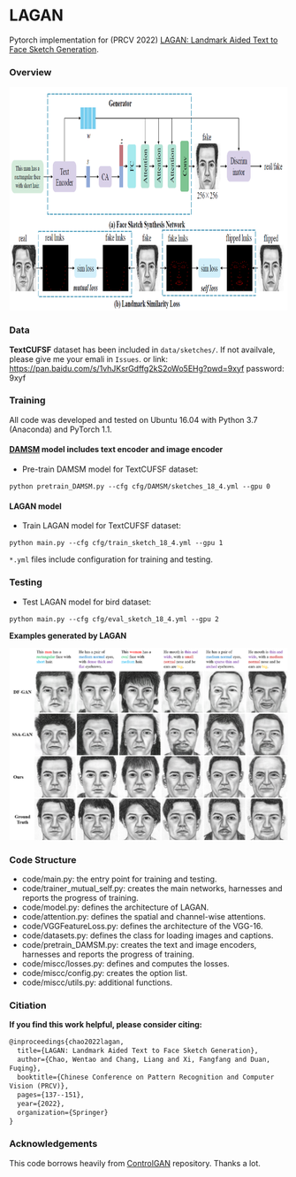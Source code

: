 # LAGAN 
Pytorch implementation for (PRCV 2022) [LAGAN: Landmark Aided Text to Face Sketch Generation](https://github.com/chaowentao/LAGAN/blob/main/PRCV2022_Text2Sketch.pdf). 

### Overview
<img src="network.png" width="900px" height="404px"/>

<!-- **[LAGAN: Landmark Aided Text to Face Sketch Generation](https://papers.nips.cc/paper/8480-controllable-text-to-image-generation.pdf).**  
[Bowen Li](http://mrlibw.github.io/), [Xiaojuan Qi](https://xjqi.github.io/), [Thomas Lukasiewicz](http://www.cs.ox.ac.uk/people/thomas.lukasiewicz/), [Philip H. S. Torr](http://www.robots.ox.ac.uk/~phst/).<br> University of Oxford <br> In Neural Information Processing Systems, 2019. <br> -->

### Data

**TextCUFSF** dataset has been included in `data/sketches/`. If not availvale, please give me your emali in `Issues`.
or link: https://pan.baidu.com/s/1vhJKsrGdffg2kS2oWo5EHg?pwd=9xyf password: 9xyf


### Training
All code was developed and tested on Ubuntu 16.04 with Python 3.7 (Anaconda) and PyTorch 1.1.

#### [DAMSM](https://github.com/taoxugit/AttnGAN) model includes text encoder and image encoder
- Pre-train DAMSM model for TextCUFSF dataset:
```
python pretrain_DAMSM.py --cfg cfg/DAMSM/sketches_18_4.yml --gpu 0
```

#### LAGAN model 
- Train LAGAN model for TextCUFSF dataset:
```
python main.py --cfg cfg/train_sketch_18_4.yml --gpu 1
```

`*.yml` files include configuration for training and testing.


### Testing
- Test LAGAN model for bird dataset:
```
python main.py --cfg cfg/eval_sketch_18_4.yml --gpu 2
```

<!-- ### Evaluation

- To generate images for all captions in the testing dataset, change B_VALIDATION to `True` in the eval_*.yml. 
- Inception Score for bird dataset: [StackGAN-inception-model](https://github.com/hanzhanggit/StackGAN-inception-model).
- Inception Score for coco dataset: [improved-gan/inception_score](https://github.com/openai/improved-gan/tree/master/inception_score). -->

**Examples generated by LAGAN**

<img src="fig_compare.png"/>


### Code Structure
- code/main.py: the entry point for training and testing.
- code/trainer_mutual_self.py: creates the main networks, harnesses and reports the progress of training.
- code/model.py: defines the architecture of LAGAN.
- code/attention.py: defines the spatial and channel-wise attentions.
- code/VGGFeatureLoss.py: defines the architecture of the VGG-16.
- code/datasets.py: defines the class for loading images and captions.
- code/pretrain_DAMSM.py: creates the text and image encoders, harnesses and reports the progress of training. 
- code/miscc/losses.py: defines and computes the losses.
- code/miscc/config.py: creates the option list.
- code/miscc/utils.py: additional functions.

### Citiation
**If you find this work helpful, please consider citing:**
```
@inproceedings{chao2022lagan,
  title={LAGAN: Landmark Aided Text to Face Sketch Generation},
  author={Chao, Wentao and Chang, Liang and Xi, Fangfang and Duan, Fuqing},
  booktitle={Chinese Conference on Pattern Recognition and Computer Vision (PRCV)},
  pages={137--151},
  year={2022},
  organization={Springer}
}
```

### Acknowledgements
This code borrows heavily from [ControlGAN](https://github.com/mrlibw/ControlGAN) repository. Thanks a lot.
